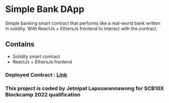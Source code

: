 # Simple Bank DApp
 Simple banking smart contract that performs like a real-world bank written in solidity.
 With ReactJs + EthersJs frontend to interact with the contract.
 
## Contains

- Solidity smart contract
- ReactJs + EthersJs frontend

### Deployed Contract : [Link](https://goerli.etherscan.io/address/0x0625b3ebc42f138c89d165c9484933df0c16ebaa)

### This project is coded by Jetnipat Lapsuwannawong for SCB10X Blockcamp 2022 qualification
